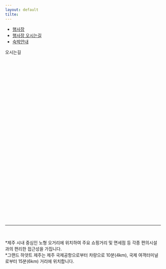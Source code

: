 ```yaml
---
layout: default
tilte:
---
```


<div class="gaybar__container">
  <ul>
    <li><a href="/행사장"> 행사장 </a></li>
    <li><a href="/행사장오시는길"> 행사장 오시는길 </a></li>
    <li><a href="/숙박안내"> 숙박안내 </a></li>
  </ul>
</div>

<div class="gayheader">
  <span>오시는길</span>
  <div></div>
</div>
<br>


<body>
<div id="map" style="width:100%;height:500px;"></div>
<script type="text/javascript" src="//dapi.kakao.com/v2/maps/sdk.js?appkey=a7cd9167c489c4e0a033ffc88093a8e2"></script>
<script>
var mapContainer = document.getElementById('map'), // 지도를 표시할 div 
    mapOption = { 
        center: new kakao.maps.LatLng(33.485232969267464, 126.4813362112728), // 지도의 중심좌표
        level: 7 // 지도의 확대 레벨
    };
var map = new kakao.maps.Map(mapContainer, mapOption);
// 마커가 표시될 위치입니다 
var markerPosition  = new kakao.maps.LatLng(33.485232969267464, 126.4813362112728); 
// 마커를 생성합니다
var marker = new kakao.maps.Marker({
    position: markerPosition
});
// 마커가 지도 위에 표시되도록 설정합니다
marker.setMap(map);
var iwContent = '<div style="padding:5px;">그랜드하얏트제주<br><a href="https://map.kakao.com/link/map/그랜드하얏트제주,33.485232969267464,126.4813362112728" style="color:blue" class="h6" target="_blank">큰지도보기</a> <a href="https://map.kakao.com/link/to/그랜드하얏트제주,33.485232969267464,126.4813362112728" style="color:blue" class="h6" target="_blank">길찾기</a></div>', // 인포윈도우에 표출될 내용으로 HTML 문자열이나 document element가 가능합니다
    iwPosition = new kakao.maps.LatLng(33.485232969267464,126.4813362112728); //인포윈도우 표시 위치입니다
// 인포윈도우를 생성합니다
var infowindow = new kakao.maps.InfoWindow({
    position : iwPosition, 
    content : iwContent 
});
// 마커 위에 인포윈도우를 표시합니다. 두번째 파라미터인 marker를 넣어주지 않으면 지도 위에 표시됩니다
infowindow.open(map, marker); 
</script>
</body>

<br>
<hr>
<br>

<p>
*제주 시내 중심인 노형 오거리에 위치하여 주요 쇼핑거리 및 면세점 등 각종 편의시설과의 편리한 접근성을 가집니다.<br>
*그랜드 하얏트 제주는 제주 국제공항으로부터 차량으로 10분(4km), 국제 여객터미널로부터 15분(6km) 거리에 위치합니다.<br>
</p>